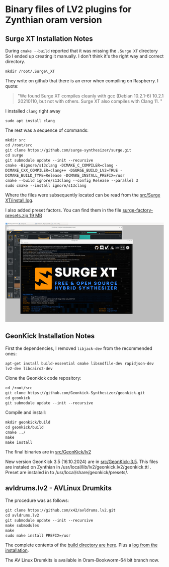 # Binary files of LV2 plugins for  Zynthian oram version
## Surge XT Installation Notes
During `cmake --build` reported that it was missing the `.Surge XT` directory
So I ended up creating it manually. I don't think it's the right way and correct directory.
```
mkdir /root/.Surge\_XT
```
They write on github that there is an error when compiling on Raspberry. I quote:
> "We found Surge XT compiles cleanly with gcc (Debian 10.2.1-6) 10.2.1 20210110, but not with others. Surge XT also compiles with Clang 11. "

I installed `clang` right away
```
sudo apt install clang
```
The rest was a sequence of commands:
```
mkdir src
cd /root/src
git clone https://github.com/surge-synthesizer/surge.git
cd surge
git submodule update --init --recursive
cmake -Bignore/s13clang -DCMAKE_C_COMPILER=clang -DCMAKE_CXX_COMPILER=clang++ -DSURGE_BUILD_LV2=TRUE -DCMAKE_BUILD_TYPE=Release -DCMAKE_INSTALL_PREFIX=/usr
cmake --build ignore/s13clang --config Release --parallel 3
sudo cmake --install ignore/s13clang
```

Where the files were subsequently located can be read from the [src/Surge XT/install.log](https://github.com/ToFFmashines/binary_for_zynthian/blob/main/src/Surge%20XT/install.log).

I also added preset factors. You can find them in the file [surge-factory-presets.zip 19 MB](https://github.com/ToFFmashines/binary_for_zynthian/blob/main/src/Surge%20XT/surge-factory-presets.zip)

![Screenshot of GUI with Surge XT About.. screen](surge_xt_gui_01.png)

## GeonKick Installation Notes

First the dependencies, I removed `libjack-dev` from the recommended ones:
```
apt-get install build-essential cmake libsndfile-dev rapidjson-dev lv2-dev libcairo2-dev
```
Clone the Geonkick code repository:
```
cd /root/src
git clone https://github.com/Geonkick-Synthesizer/geonkick.git
cd geonkick
git submodule update --init --recursive
```
Compile and install:
```
mkdir geonkick/build
cd geonkick/build
cmake ../
make
make install
```
The final binaries are in [src/GeonKick/lv2](https://github.com/ToFFmashines/binary_for_zynthian/tree/a3f04e10c481957ee0a4e2d1f868623f21f52631/src/GeonKick/lv2)

New version GeonKick 3.5 (16.10.2024) are in [src/GeonKick-3.5](https://github.com/ToFFmashines/binary_for_zynthian/tree/src/GeonKick-3.5). This files are instaled on Zynthian in /usr/local/lib/lv2/geonkick.lv2/geonkick.ttl . Preset are instaled in to /usr/local/share/geonkick/presets/.

## avldrums.lv2 - AVLinux Drumkits

The procedure was as follows:
```
git clone https://github.com/x42/avldrums.lv2.git
cd avldrums.lv2
git submodule update --init --recursive
make submodules
make
sudo make install PREFIX=/usr
```
The complete contents of the [build directory are here](https://github.com/ToFFmashines/binary_for_zynthian/tree/1a9a7478aa9769e8bed4a2c8a7f24ee7c060e6fd/src/avldrums.lv2). Plus a [log from the installation](https://github.com/ToFFmashines/binary_for_zynthian/blob/1a9a7478aa9769e8bed4a2c8a7f24ee7c060e6fd/src/avldrums.lv2/install_avldrums.log).

The AV Linux Drumkits is available in Oram-Bookworm-64 bit branch now.
